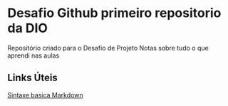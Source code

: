 # Desafio Github primeiro repositorio da DIO
Repositório criado para o Desafio de Projeto
Notas sobre tudo o que aprendi nas aulas

## Links Úteis
[Sintaxe basica Markdown](https://www.markdownguide.org/basic-syntax/)

